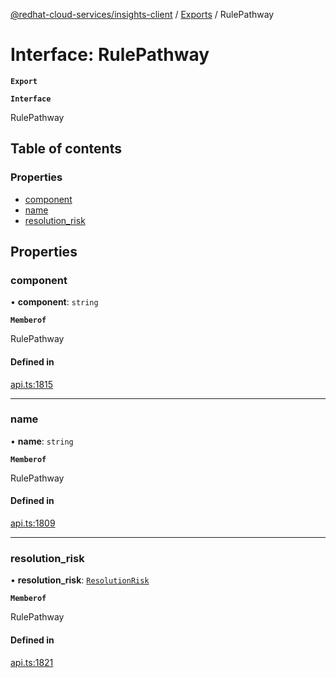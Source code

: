 [@redhat-cloud-services/insights-client](../README.md) / [Exports](../modules.md) / RulePathway

# Interface: RulePathway

**`Export`**

**`Interface`**

RulePathway

## Table of contents

### Properties

- [component](RulePathway.md#component)
- [name](RulePathway.md#name)
- [resolution\_risk](RulePathway.md#resolution_risk)

## Properties

### component

• **component**: `string`

**`Memberof`**

RulePathway

#### Defined in

[api.ts:1815](https://github.com/RedHatInsights/javascript-clients/blob/master/packages/insights/api.ts#L1815)

___

### name

• **name**: `string`

**`Memberof`**

RulePathway

#### Defined in

[api.ts:1809](https://github.com/RedHatInsights/javascript-clients/blob/master/packages/insights/api.ts#L1809)

___

### resolution\_risk

• **resolution\_risk**: [`ResolutionRisk`](ResolutionRisk.md)

**`Memberof`**

RulePathway

#### Defined in

[api.ts:1821](https://github.com/RedHatInsights/javascript-clients/blob/master/packages/insights/api.ts#L1821)
